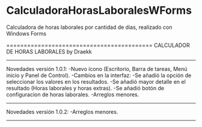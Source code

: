 # CalculadoraHorasLaboralesWForms
Calculadora de horas laborales por cantidad de dias, realizado con Windows Forms

==========================================
CALCULADOR DE HORAS LABORALES by Draekk
******************************************

Novedades versión 1.0.1:
-Nuevo ícono (Escritorio, Barra de tareas, Menú inicio y Panel de Control).
-Cambios en la interfaz:
	-Se añadió la opción de seleccionar los valores en los resultados.
	-Se añadió mayor detalle en el resultado (Horas laborales y horas extras).
	-Se añadió botón de configuracion de horas laborales.
-Arreglos menores.
******************************************

Novedades versión 1.0.2:
-Arreglos menores.
******************************************
